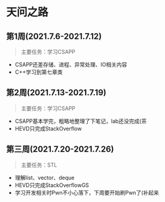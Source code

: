 # 天问之路

## 第1周(2021.7.6-2021.7.12)

> 主要任务：学习CSAPP

- CSAPP还差存储、进程、异常处理、IO相关内容
- C++学习到第七章类

## 第2周(2021.7.13-2021.7.19)

> 主要任务：学习CSAPP

- CSAPP基本学完，粗略地整理了下笔记，lab还没完成(茶
- HEVD只完成StackOverflow

## 第三周(2021.7.20-2021.7.26)

> 主要任务：STL

- 理解list、vector、deque
- HEVD只完成StackOverflowGS
- 学习开发相关时Pwn不小心落下，下周要开始刷Pwn了(补起来

